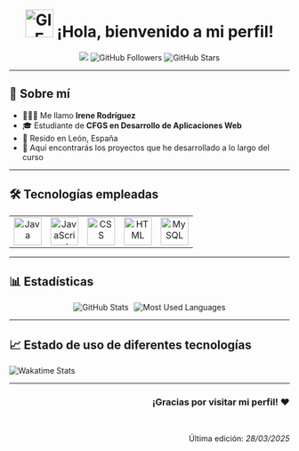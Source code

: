 <div align="center">
  <h1>
    <img src="https://media.tenor.com/i_lnpAd8RzMAAAAi/pikachu-pokemon.gif" alt="GIF animado de bienvenida Pikachu" width="50">
    ¡Hola, bienvenido a mi perfil!
  </h1>
</div>

<div align="center">
  <img src="https://komarev.com/ghpvc/?username=irenerodriguezrod&color=blue" />
  <img src="https://img.shields.io/github/followers/irenerodriguezrod?style=social" alt="GitHub Followers" />
  <img src="https://img.shields.io/github/stars/irenerodriguezrod?style=social" alt="GitHub Stars" />
</div>

---

## 🚀 Sobre mí
- 💁🏻‍♀️ Me llamo **Irene Rodríguez**
- 🎓 Estudiante de **CFGS en Desarrollo de Aplicaciones Web**
- 📍 Resido en León, España
- 📃 Aquí encontrarás los proyectos que he desarrollado a lo largo del curso

---

## 🛠️ Tecnologías empleadas
<div align="center">
  <table>
    <tr>
      <td align="center">
        <a href="https://www.java.com/">
          <img src="https://img.icons8.com/?size=100&id=13679&format=png&color=000000" alt="Java" width="50px">
        </a>
      </td>
      <td align="center">
        <a href="https://developer.mozilla.org/en-US/docs/Web/JavaScript">
          <img src="https://img.icons8.com/?size=100&id=108784&format=png&color=000000" alt="JavaScript" width="50px">
        </a>
      </td>
      <td align="center">
        <a href="https://developer.mozilla.org/en-US/docs/Web/CSS">
          <img src="https://img.icons8.com/?size=100&id=21278&format=png&color=000000" alt="CSS" width="50px">
        </a>
      </td>
      <td align="center">
        <a href="https://developer.mozilla.org/en-US/docs/Web/HTML">
          <img src="https://img.icons8.com/?size=100&id=20909&format=png&color=000000" alt="HTML" width="50px">
        </a>
      </td>
      <td align="center">
        <a href="https://www.mysql.com/">
          <img src="https://img.icons8.com/?size=100&id=UFXRpPFebwa2&format=png&color=000000" alt="MySQL" width="50px">
        </a>
      </td>
    </tr>
  </table>
</div>

---

## 📊 Estadísticas
<div align="center" style="display: flex; justify-content: center; gap: 10px; flex-wrap: wrap;">
  <img src="https://github-readme-stats.vercel.app/api?username=irenerodriguezrod&theme=dark&show_icons=true&hide_border=true&count_private=true" alt="GitHub Stats">
  <img src="https://github-readme-stats.vercel.app/api/top-langs/?username=irenerodriguezrod&theme=dark&show_icons=true&hide_border=true&layout=compact" alt="Most Used Languages">
</div>

---

## 📈 Estado de uso de diferentes tecnologías
![Wakatime Stats](https://github-readme-stats.vercel.app/api/wakatime?username=irenerodriguezrod)

---

<div align="right">
  <h3> ¡Gracias por visitar mi perfil! ❤️ </h3>
</div>

<br>
<div align="right">
  <p>Última edición:<i> 28/03/2025</i></p>
</div>
